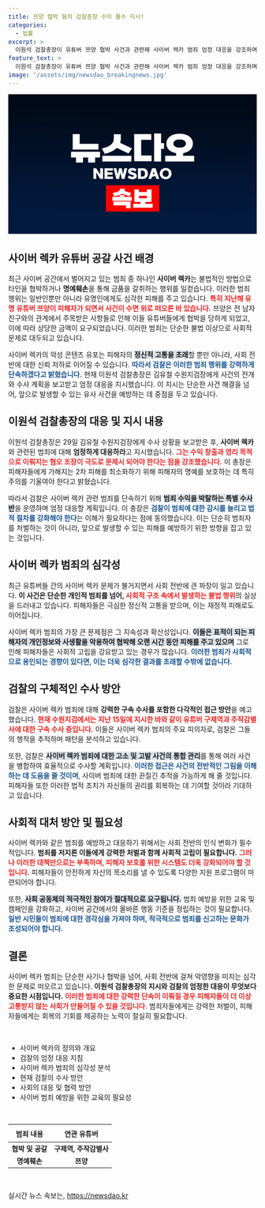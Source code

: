 ```yaml
---
title: 쯔양 협박 혐의 검찰총장 수익 몰수 지시!
categories:
  - 법률
excerpt: >
  이원석 검찰총장이 유튜버 쯔양 협박 사건과 관련해 사이버 렉카 범죄 엄정 대응을 강조하며 수사 지시를 재차 내렸다. 피해자 보호와 범죄수익 박탈을 목표로 강화된 조치가 주목받고 있다. 클릭해 자세한 내용을 확인하세요!
feature_text: >
  이원석 검찰총장이 유튜버 쯔양 협박 사건과 관련해 사이버 렉카 범죄 엄정 대응을 강조하며 수사 지시를 재차 내렸다. 피해자 보호와 범죄수익 박탈을 목표로 강화된 조치가 주목받고 있다. 클릭해 자세한 내용을 확인하세요!
image: '/assets/img/newsdao_breakingnews.jpg'
---
```


<p><img src="/assets/img/newsdao_breakingnews.jpg" alt="pcversion 속보" /></p>

<h2 data-ke-size="size26">사이버 렉카 유튜버 공갈 사건 배경</h2>

<p data-ke-size="size16">최근 사이버 공간에서 벌어지고 있는 범죄 중 하나인 <b>사이버 렉카</b>는 불법적인 방법으로 타인을 협박하거나 <b>명예훼손</b>을 통해 금품을 갈취하는 행위를 일컫습니다. 이러한 범죄 행위는 일반인뿐만 아니라 유명인에게도 심각한 피해를 주고 있습니다. <b><span style="color: #ee2323;">특히 지난해 유명 유튜버 쯔양이 피해자가 되면서 사건이 수면 위로 떠오른 바 있습니다.</span></b> 쯔양은 전 남자친구와의 관계에서 주목받은 사항들로 인해 이들 유튜버들에게 협박을 당하게 되었고, 이에 따라 상당한 금액이 요구되었습니다. 이러한 범죄는 단순한 불법 이상으로 사회적 문제로 대두되고 있습니다.</p>

<p data-ke-size="size16">사이버 렉카의 악성 콘텐츠 유포는 피해자의 <b><span style="background-color: #21538527;">정신적 고통을 초래</span></b>할 뿐만 아니라, 사회 전반에 대한 신뢰 저하로 이어질 수 있습니다. <b><span style="color: #1a5490;">따라서 검찰은 이러한 범죄 행위를 강력하게 단속하겠다고 밝혔습니다.</span></b> 현재 이원석 검찰총장은 김유철 수원지검장에게 사건의 전개와 수사 계획을 보고받고 엄정 대응을 지시했습니다. 이 지시는 단순한 사건 해결을 넘어, 앞으로 발생할 수 있는 유사 사건을 예방하는 데 중점을 두고 있습니다.</p>

<h2 data-ke-size="size26">이원석 검찰총장의 대응 및 지시 내용</h2>

<p data-ke-size="size16">이원석 검찰총장은 29일 김유철 수원지검장에게 수사 상황을 보고받은 후, <b>사이버 렉카</b>와 관련된 범죄에 대해 <b>엄정하게 대응하라</b>고 지시했습니다. <b><span style="color: #ee2323;">그는 수익 창출과 영리 목적으로 이뤄지는 혐오 조장이 극도로 문제시 되어야 한다는 점을 강조했습니다.</span></b> 이 총장은 피해자들에게 가해지는 2차 피해를 최소화하기 위해 피해자의 명예를 보호하는 데 특히 주의를 기울여야 한다고 밝혔습니다.</p>

<p data-ke-size="size16">따라서 검찰은 사이버 렉카 관련 범죄를 단속하기 위해 <b><span style="background-color: #21538527;">범죄 수익을 박탈하는 특별 수사반</span></b>을 운영하며 엄정 대응할 계획입니다. 이 총장은 <b><span style="color: #1a5490;">검찰이 범죄에 대한 감시를 늘리고 법적 절차를 강화해야 한다</span></b>는 이해가 필요하다는 점에 동의했습니다. 이는 단순히 범죄자를 처벌하는 것이 아니라, 앞으로 발생할 수 있는 피해를 예방하기 위한 방향을 잡고 있는 것입니다.</p>

<h2 data-ke-size="size26">사이버 렉카 범죄의 심각성</h2>

<p data-ke-size="size16">최근 유튜버들 간의 사이버 렉카 문제가 불거지면서 사회 전반에 큰 파장이 일고 있습니다. <b>이 사건은 단순한 개인적 범죄를 넘어, <span style="color: #ee2323;">사회적 구조 속에서 발생하는 불법 행위</span></b>의 실상을 드러내고 있습니다. 피해자들은 극심한 정신적 고통을 받으며, 이는 재정적 피해로도 이어집니다.</p>

<p data-ke-size="size16">사이버 렉카 범죄의 가장 큰 문제점은 그 지속성과 확산성입니다. <b><span style="background-color: #21538527;">이들은 표적이 되는 피해자의 개인정보와 사생활을 악용하여 협박해 오랜 시간 동안 피해를 주고 있으며</span></b> 그로 인해 피해자들은 사회적 고립을 강요받고 있는 경우가 많습니다. <b><span style="color: #1a5490;">이러한 범죄가 사회적으로 용인되는 경향이 있다면, 이는 더욱 심각한 결과를 초래할 수밖에 없습니다.</span></b></p>

<h2 data-ke-size="size26">검찰의 구체적인 수사 방안</h2>

<p data-ke-size="size16">검찰은 사이버 렉카 범죄에 대해 <b>강력한 구속 수사를 포함한 다각적인 접근 방안</b>을 예고했습니다. <b><span style="color: #ee2323;">현재 수원지검에서는 지난 15일에 지시한 바와 같이 유튜버 구제역과 주작감별사에 대한 구속 수사 중입니다.</span></b> 이들은 사이버 렉카 범죄의 주요 피의자로, 검찰은 그들의 행적을 추적하며 패턴을 분석하고 있습니다.</p>

<p data-ke-size="size16">또한, 검찰은 <b><span style="background-color: #21538527;">사이버 렉카 범죄에 대한 고소 및 고발 사건의 통합 관리</span></b>를 통해 여러 사건을 병합하여 효율적으로 수사할 계획입니다. <b><span style="color: #1a5490;">이러한 접근은 사건의 전반적인 그림을 이해하는 데 도움을 줄 것이며</span></b>, 사이버 범죄에 대한 끈질긴 추적을 가능하게 해 줄 것입니다. 피해자들 또한 이러한 법적 조치가 자신들의 권리를 회복하는 데 기여할 것이라 기대하고 있습니다.</p>

<h2 data-ke-size="size26">사회적 대처 방안 및 필요성</h2>

<p data-ke-size="size16">사이버 렉카와 같은 범죄를 예방하고 대응하기 위해서는 사회 전반의 인식 변화가 필수적입니다. <b>범죄를 저지른 이들에게 강력한 처벌과 함께 사회적 고립이 필요합니다.</b> <b><span style="color: #ee2323;">그러나 이러한 대책만으로는 부족하며, 피해자 보호를 위한 시스템도 더욱 강화되어야 할 것입니다.</span></b> 피해자들이 안전하게 자신의 목소리를 낼 수 있도록 다양한 지원 프로그램이 마련되어야 합니다.</p>

<p data-ke-size="size16">또한, <b><span style="background-color: #21538527;">사회 공동체의 적극적인 참여가 절대적으로 요구됩니다.</span></b> 범죄 예방을 위한 교육 및 캠페인을 강화하고, 사이버 공간에서의 올바른 행동 기준을 정립하는 것이 필요합니다. <b><span style="color: #1a5490;">일반 시민들이 범죄에 대한 경각심을 가져야 하며, 적극적으로 범죄를 신고하는 문화가 조성되어야 합니다.</span></b></p>

<h2 data-ke-size="size26">결론</h2>

<p data-ke-size="size16">사이버 렉카 범죄는 단순한 사기나 협박을 넘어, 사회 전반에 걸쳐 악영향을 미치는 심각한 문제로 떠오르고 있습니다. <b>이원석 검찰총장의 지시와 검찰의 엄정한 대응이 무엇보다 중요한 시점입니다.</b> <b><span style="color: #ee2323;">이러한 범죄에 대한 강력한 단속이 이뤄질 경우 피해자들이 더 이상 고통받지 않는 사회가 만들어질 수 있을 것입니다.</span></b> 범죄자들에게는 강력한 처벌이, 피해자들에게는 회복의 기회를 제공하는 노력이 절실히 필요합니다.</p>

<p data-ke-size="size16">&nbsp;</p>

<ul>
    <li>사이버 렉카의 정의와 개요</li>
    <li>검찰의 엄정 대응 지침</li>
    <li>사이버 렉카 범죄의 심각성 분석</li>
    <li>현재 검찰의 수사 방안</li>
    <li>사회의 대응 및 협력 방안</li>
    <li>사이버 범죄 예방을 위한 교육의 필요성</li>
</ul>

<p data-ke-size="size16">&nbsp;</p>

<table style="width: 100%;">
    <thead>
        <tr>
            <th style="text-align: center; height: 28px;"><b>범죄 내용</b></th>
            <th style="text-align: center; height: 28px;"><b>연관 유튜버</b></th>
        </tr>
    </thead>
    <tbody>
        <tr>
            <td style="text-align: center; height: 17px;"><b>협박 및 공갈</b></td>
            <td style="text-align: center; height: 17px;"><b>구제역, 주작감별사</b></td>
        </tr>
        <tr>
            <td style="text-align: center; height: 17px;"><b>명예훼손</b></td>
            <td style="text-align: center; height: 17px;"><b>쯔양</b></td>
        </tr>
    </tbody>
</table>

<p data-ke-size="size16">&nbsp;</p>
실시간 뉴스 속보는, <a href="https://newsdao.kr" rel="dofollow">https://newsdao.kr</a>


